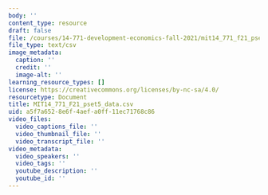 ```yaml
---
body: ''
content_type: resource
draft: false
file: /courses/14-771-development-economics-fall-2021/mit14_771_f21_pset5_data.csv
file_type: text/csv
image_metadata:
  caption: ''
  credit: ''
  image-alt: ''
learning_resource_types: []
license: https://creativecommons.org/licenses/by-nc-sa/4.0/
resourcetype: Document
title: MIT14_771_F21_pset5_data.csv
uid: a5f7a652-8e6f-4aef-a0ff-11ec71768c86
video_files:
  video_captions_file: ''
  video_thumbnail_file: ''
  video_transcript_file: ''
video_metadata:
  video_speakers: ''
  video_tags: ''
  youtube_description: ''
  youtube_id: ''
---
```

